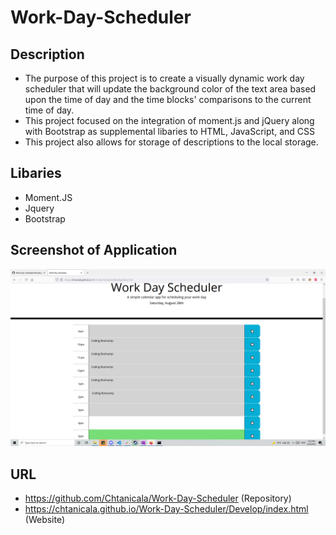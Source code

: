 # Work-Day-Scheduler

## Description
- The purpose of this project is to create a visually dynamic work day scheduler that will update the background color of the text area based upon the time of day and the time blocks' comparisons to the current time of day.
- This project focused on the integration of moment.js and jQuery along with Bootstrap as supplemental libaries to HTML, JavaScript, and CSS
- This project also allows for storage of descriptions to the local storage.

## Libaries
- Moment.JS
- Jquery
- Bootstrap

## Screenshot of Application

![](Assets/Website-Screenshot.PNG)

## URL
- https://github.com/Chtanicala/Work-Day-Scheduler (Repository)
- https://chtanicala.github.io/Work-Day-Scheduler/Develop/index.html (Website)